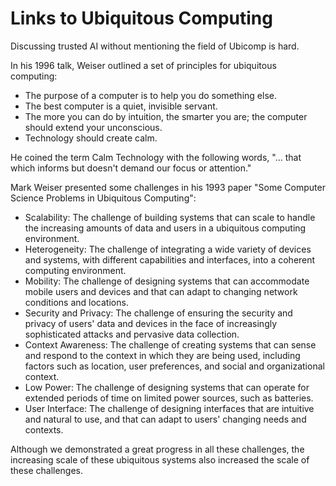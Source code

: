 # Links to Ubiquitous Computing

Discussing trusted AI without mentioning the field of Ubicomp is hard.

In his 1996 talk, Weiser outlined a set of principles for ubiquitous computing:

- The purpose of a computer is to help you do something else.
- The best computer is a quiet, invisible servant.
- The more you can do by intuition, the smarter you are; the computer should extend your unconscious.
- Technology should create calm.

He coined the term Calm Technology with the following words, "... that which informs but doesn't demand our focus or attention."


Mark Weiser presented some challenges in his 1993 paper "Some Computer Science Problems in Ubiquitous Computing":

- Scalability: The challenge of building systems that can scale to handle the increasing amounts of data and users in a ubiquitous computing environment.
- Heterogeneity: The challenge of integrating a wide variety of devices and systems, with different capabilities and interfaces, into a coherent computing environment.
- Mobility: The challenge of designing systems that can accommodate mobile users and devices and that can adapt to changing network conditions and locations.
- Security and Privacy: The challenge of ensuring the security and privacy of users' data and devices in the face of increasingly sophisticated attacks and pervasive data collection.
- Context Awareness: The challenge of creating systems that can sense and respond to the context in which they are being used, including factors such as location, user preferences, and social and organizational context.
- Low Power: The challenge of designing systems that can operate for extended periods of time on limited power sources, such as batteries.
- User Interface: The challenge of designing interfaces that are intuitive and natural to use, and that can adapt to users' changing needs and contexts.

Although we demonstrated a great progress in all these challenges, the increasing scale of these ubiquitous systems also increased the scale of these challenges.